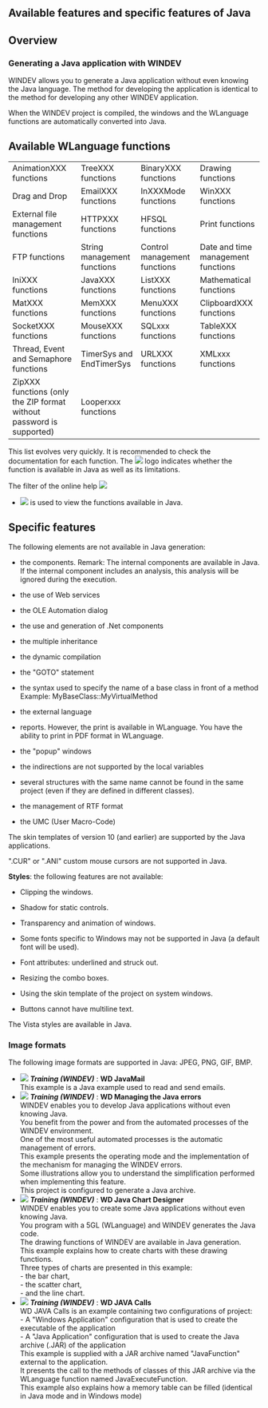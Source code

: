 


## Available features and specific features of Java
			



<a name="NOTE1"></a>
<a name="NOTE1_1"></a>


## Overview
<a name="overview_ELTTEXTE000203"></a>


### Generating a Java application with WINDEV
<a name="generating_java_application_with_windev_ELTPARAGRAPHE000011"></a>

WINDEV allows you to generate a Java application without even knowing the Java language. The method for developing the application is identical to the method for developing any other WINDEV application.

When the WINDEV project is compiled, the windows and the WLanguage functions are automatically converted into Java.

<a name="NOTE2"></a>
<a name="NOTE2_1"></a>


## Available WLanguage functions
<a name="available_wlanguage_functions_ELTTEXTE000227"></a>



|   |   |   |   |
| --- | --- | --- | --- |
| AnimationXXX functions | TreeXXX functions | BinaryXXX functions | Drawing functions |
| Drag and Drop | EmailXXX functions | InXXXMode functions | WinXXX functions |
| External file management functions | HTTPXXX functions | HFSQL functions | Print functions |
| FTP functions | String management functions | Control management functions | Date and time management functions |
| IniXXX functions | JavaXXX functions | ListXXX functions | Mathematical functions |
| MatXXX functions | MemXXX functions | MenuXXX functions | ClipboardXXX functions |
| SocketXXX functions | MouseXXX functions | SQLxxx functions | TableXXX functions |
| Thread, Event and Semaphore functions | TimerSys and EndTimerSys | URLXXX functions | XMLxxx functions |
| ZipXXX functions (only the ZIP format without password is supported) | Looperxxx functions |   |   |

This list evolves very quickly. It is recommended to check the documentation for each function. The ![](https://doc.pcsoft.fr/en-US/images/image.awp?langid=3&name=menu_btn_java_1.gif)
 logo indicates whether the function is available in Java as well as its limitations.

The filter of the online help ![](https://doc.pcsoft.fr/en-US/images/image.awp?langid=3&name=menu_btn_WD.gif)
 +  ![](https://doc.pcsoft.fr/en-US/images/image.awp?langid=3&name=menu_btn_java_1.gif)
 is used to view the functions available in Java.

<a name="NOTE3"></a>
<a name="NOTE3_1"></a>


## Specific features
<a name="specific_features_ELTTEXTE000251"></a>
The following elements are not available in Java generation:

- the components. 
	Remark: The internal components are available in Java. If the internal component includes an analysis, this analysis will be ignored during the execution.

- the use of Web services

- the OLE Automation dialog

- the use and generation of .Net components

- the multiple inheritance

- the dynamic compilation

- the "GOTO" statement

- the syntax used to specify the name of a base class in front of a method
	Example: MyBaseClass::MyVirtualMethod

- the external language

- reports. However, the print is available in WLanguage.
	You have the ability to print in PDF format in WLanguage.

- the "popup" windows

- the indirections are not supported by the local variables

- several structures with the same name cannot be found in the same project (even if they are defined in different classes). 

- the management of RTF format

- the UMC (User Macro-Code)




The skin templates of version 10 (and earlier) are supported by the Java applications.

".CUR" or ".ANI" custom mouse cursors are not supported in Java.

**Styles**: the following features are not available:

- Clipping the windows.

- Shadow for static controls.

- Transparency and animation of windows.

- Some fonts specific to Windows may not be supported in Java (a default font will be used).

- Font attributes: underlined and struck out.

- Resizing the combo boxes.

- Using the skin template of the project on system windows.

- Buttons cannot have multiline text.


The Vista styles are available in Java.
<a name="NOTE3_2"></a>


### Image formats
<a name="image_formats_ELTPARAGRAPHE000152"></a>

The following image formats are supported in Java: JPEG, PNG, GIF, BMP. 


- ![](https://doc.pcsoft.fr/en-US/images/image.awp?langid=3&name=WDJavaMail.gif) ***Training (WINDEV)*** : **WD JavaMail** <br>This example is a Java example used to read and send emails.
- ![](https://doc.pcsoft.fr/en-US/images/image.awp?langid=3&name=WDManagingtheJavaerrors.gif) ***Training (WINDEV)*** : **WD Managing the Java errors** <br>WINDEV enables you to develop Java applications without even knowing Java.<br>You benefit from the power and from the automated processes of the WINDEV environment.<br>One of the most useful automated processes is the automatic management of errors. <br>This example presents the operating mode and the implementation of the mechanism for managing the WINDEV errors.<br>Some illustrations allow you to understand the simplification performed when implementing this feature. <br>This project is configured to generate a Java archive.
- ![](https://doc.pcsoft.fr/en-US/images/image.awp?langid=3&name=WDJavaChartDesigner.gif) ***Training (WINDEV)*** : **WD Java Chart Designer** <br>WINDEV enables you to create some Java applications without even knowing Java.<br>You program with a 5GL (WLanguage) and WINDEV generates the Java code.<br>The drawing functions of WINDEV are available in Java generation.<br>This example explains how to create charts with these drawing functions.<br>Three types of charts are presented in this example: <br>- the bar chart,<br>- the scatter chart,<br>- and the line chart.
- ![](https://doc.pcsoft.fr/en-US/images/image.awp?langid=3&name=WDJAVACalls.gif) ***Training (WINDEV)*** : **WD JAVA Calls** <br>WD JAVA Calls is an example containing two configurations of project:<br>- A "Windows Application" configuration that is used to create the executable of the application<br>- A "Java Application" configuration that is used to create the Java archive (.JAR) of the application<br>This example is supplied with a JAR archive named "JavaFunction" external to the application.<br>It presents the call to the methods of classes of this JAR archive via the WLanguage function named JavaExecuteFunction.<br>This example also explains how a memory table can be filled (identical in Java mode and in Windows mode)


